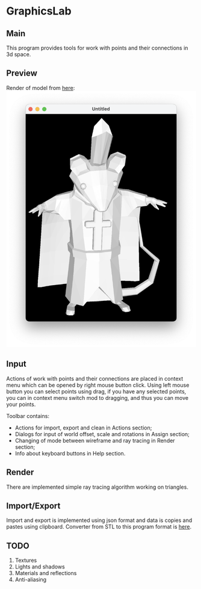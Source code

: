 # GraphicsLab

## Main

This program provides tools for work with points and their connections in 3d space.

## Preview

Render of model from [here](https://sketchfab.com/3d-models/dorime-rat-65df530434624400b030da4579baa4b6):
![900x1200](readme/screenshots/Screenshot1.png)

## Input

Actions of work with points and their connections are placed in context menu which can be opened by right mouse button click.
Using left mouse button you can select points using drag, if you have any selected points, you can in context menu switch mod to dragging, and thus you can move your points.

Toolbar contains:
* Actions for import, export and clean in Actions section;
* Dialogs for input of world offset, scale and rotations in Assign section;
* Changing of mode between wireframe and ray tracing in Render section;
* Info about keyboard buttons in Help section.

## Render

There are implemented simple ray tracing algorithm working on triangles.

## Import/Export

Import and export is implemented using json format and data is copies and pastes using clipboard.
Converter from STL to this program format is [here](https://gist.github.com/yoloroy/d518d6ca6fe2ccdd797b978aa9daefdc).

## TODO

1. Textures
2. Lights and shadows
3. Materials and reflections
4. Anti-aliasing
